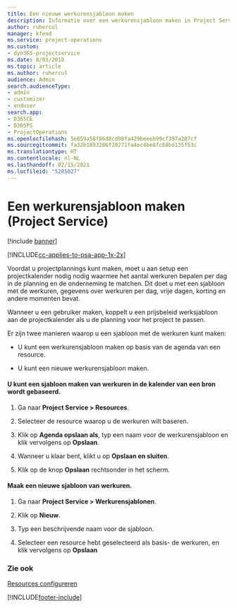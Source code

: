 ```yaml
---
title: Een nieuwe werkurensjabloon maken
description: Informatie over een werkurensjabloon maken in Project Service
author: ruhercul
manager: kfend
ms.service: project-operations
ms.custom:
- dyn365-projectservice
ms.date: 8/03/2018
ms.topic: article
ms.author: ruhercul
audience: Admin
search.audienceType:
- admin
- customizer
- enduser
search.app:
- D365CE
- D365PS
- ProjectOperations
ms.openlocfilehash: 5e859a58f86d8cd98fa429beeeb99cf397a207cf
ms.sourcegitcommit: fa32b1893286f20271fa4ec4be8fc68bd135f53c
ms.translationtype: HT
ms.contentlocale: nl-NL
ms.lasthandoff: 02/15/2021
ms.locfileid: "5285027"
---
```

# <a name="create-a-work-hours-template-project-service"></a>Een werkurensjabloon maken (Project Service)

[!include [banner](../includes/psa-now-project-operations.md)]

[!INCLUDE[cc-applies-to-psa-app-1x-2x](../includes/cc-applies-to-psa-app-1x-2x.md)]

Voordat u projectplannings kunt maken, moet u aan setup een projectkalender nodig nodig waarmee het aantal werkuren bepalen per dag in de planning en de onderneming te matchen. Dit doet u met een sjabloon met de werkuren, gegevens over werkuren per dag, vrije dagen, korting en andere momenten bevat.  
  
 Wanneer u een gebruiker maken, koppelt u een prijsbeleid werksjabloon aan de projectkalender als u de planning voor het project te passen.  
  
 Er zijn twee manieren waarop u een sjabloon met de werkuren kunt maken:  
  
-   U kunt een werkurensjabloon maken op basis van de agenda van een resource.  
  
-   U kunt een nieuwe werkurensjabloon maken.  
  
#### <a name="to-create-a-work-hours-template-based-on-a-resources-calendar"></a>U kunt een sjabloon maken van werkuren in de kalender van een bron wordt gebaseerd.  
  
1.  Ga naar **Project Service > Resources**.  
  
2.  Selecteer de resource waarop u de werkuren wilt baseren.  
  
3.  Klik op **Agenda opslaan als**, typ een naam voor de werkurensjabloon en klik vervolgens op **Opslaan**.  
  
4.  Wanneer u klaar bent, klikt u op **Opslaan en sluiten**.  
  
5.  Klik op de knop **Opslaan** rechtsonder in het scherm.  
  
#### <a name="to-create-a-new-work-hours-template"></a>Maak een nieuwe sjabloon van werkuren.  
  
1.  Ga naar **Project Service > Werkurensjablonen**.  
  
2.  Klik op **Nieuw**.  
  
3.  Typ een beschrijvende naam voor de sjabloon.  
  
4.  Selecteer een resource hebt geselecteerd als basis- de werkuren, en klik vervolgens op **Opslaan**  
  
### <a name="see-also"></a>Zie ook  
 [Resources configureren](../psa/set-up-resources.md)


[!INCLUDE[footer-include](../includes/footer-banner.md)]